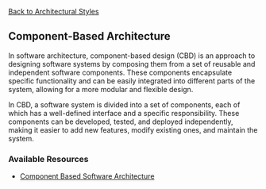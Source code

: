 [Back to Architectural Styles](08-architectural-styles.md)
## Component-Based Architecture

In software architecture, component-based design (CBD) is an approach to designing software systems by composing them from a set of reusable and independent software components. These components encapsulate specific functionality and can be easily integrated into different parts of the system, allowing for a more modular and flexible design.

In CBD, a software system is divided into a set of components, each of which has a well-defined interface and a specific responsibility. These components can be developed, tested, and deployed independently, making it easier to add new features, modify existing ones, and maintain the system.
### Available Resources

- [Component Based Software Architecture](https://www.tutorialspoint.com/software_architecture_design/component_based_architecture.htm)



